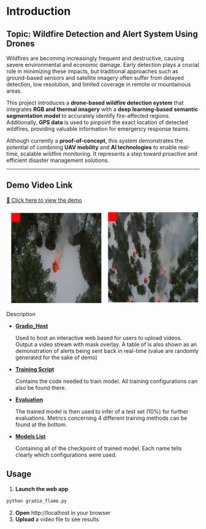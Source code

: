 # Introduction

## **Topic: Wildfire Detection and Alert System Using Drones**

Wildfires are becoming increasingly frequent and destructive, causing severe environmental and economic damage. Early detection plays a crucial role in minimizing these impacts, but traditional approaches such as ground-based sensors and satellite imagery often suffer from delayed detection, low resolution, and limited coverage in remote or mountainous areas.

This project introduces a **drone-based wildfire detection system** that integrates **RGB and thermal imagery** with a **deep learning-based semantic segmentation model** to accurately identify fire-affected regions. Additionally, **GPS data** is used to pinpoint the exact location of detected wildfires, providing valuable information for emergency response teams.

Although currently a **proof-of-concept**, this system demonstrates the potential of combining **UAV mobility** and **AI technologies** to enable real-time, scalable wildfire monitoring. It represents a step toward proactive and efficient disaster management solutions.

--- 

## **Demo Video Link**  
[🔗 Click here to view the demo](https://drive.google.com/file/d/1_D1YMSbq7Xcq4Uswqty6oeSK3VbdtsqR/view?usp=sharing)

![Sample](data/pic2.png)

<summary>Description</summary>

- **[Gradio_Host](gradio_flame.py)** 

  Used to host an interactive web based for users to upload videos. Output a video stream with mask overlay. A table of is also shown as an demonstration of alerts being sent back in real-time (value are randomly generated for the sake of demo)

- **[Training Script](training_script.ipynb)**

  Contains the code needed to train model. All training configurations can also be found there.

- **[Evaluation](training_results.ipynb)**

  The trained model is then used to infer of a test set (10%) for further evaluations. Metrics concerning 4 different training methods can be found at the bottom.

- **[Models List](trained_models/)**

  Containing all of the checkpoint of trained model. Each name tells clearly which configurations were used.

## Usage

1. **Launch the web app**
  ```python
  python gradio_flame.py
  ```

2. **Open** http://localhost in your browser
3. **Upload** a video file to see results


